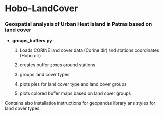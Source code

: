 # Hobo-LandCover

### Geospatial analysis of Urban Heat Island in Patras based on land cover


- **groups_buffers.py** : 

    1) Loads CORINE land cover data (Corine dir) and stations coordinates (Hobo dir)

    2) creates buffer zones around stations
        
    3) groups land cover types 
    
    4) plots pies for land cover type and land cover groups
    
    5) plots colored buffer maps based on land cover groups

Contains also installation instructions for geopandas library ans styles for land cover types.
